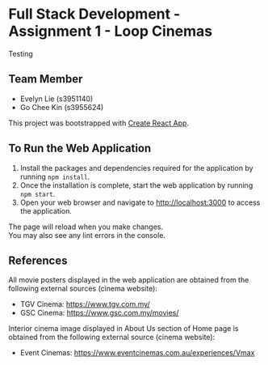 # Full Stack Development - Assignment 1 - Loop Cinemas

Testing

## Team Member
- Evelyn Lie (s3951140)
- Go Chee Kin (s3955624)

This project was bootstrapped with [Create React App](https://github.com/facebook/create-react-app).

## To Run the Web Application
1. Install the packages and dependencies required for the application by running ```npm install```.
2. Once the installation is complete, start the web application by running ```npm start```.
3. Open your web browser and navigate to [http://localhost:3000](http://localhost:3000) to access the application.

The page will reload when you make changes.\
You may also see any lint errors in the console.

## References
All movie posters displayed in the web application are obtained from the following external sources (cinema website):
- TGV Cinema: https://www.tgv.com.my/
- GSC Cinema: https://www.gsc.com.my/movies/

Interior cinema image displayed in About Us section of Home page is obtained from the following external source (cinema website):
- Event Cinemas: https://www.eventcinemas.com.au/experiences/Vmax
